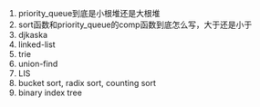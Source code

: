 1. priority_queue到底是小根堆还是大根堆
2. sort函数和priority_queue的comp函数到底怎么写，大于还是小于
3. djkaska
4. linked-list
5. trie
6. union-find
7. LIS
8. bucket sort, radix sort, counting sort
9. binary index tree